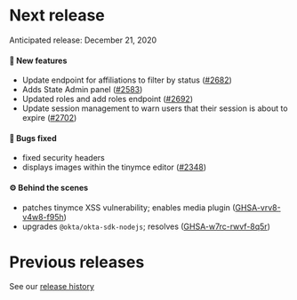 # Next release

Anticipated release: December 21, 2020

#### 🚀 New features

- Update endpoint for affiliations to filter by status ([#2682])
- Adds State Admin panel ([#2583])
- Updated roles and add roles endpoint ([#2692])
- Update session management to warn users that their session is about to expire ([#2702])

#### 🐛 Bugs fixed

- fixed security headers
- displays images within the tinymce editor ([#2348])

#### ⚙️ Behind the scenes

- patches tinymce XSS vulnerability; enables media plugin ([GHSA-vrv8-v4w8-f95h])
- upgrades `@okta/okta-sdk-nodejs`; resolves ([GHSA-w7rc-rwvf-8q5r])

# Previous releases

See our [release history](https://github.com/CMSgov/eAPD/releases)


[#2348]: https://github.com/CMSgov/eAPD/issues/2348
[#2682]: https://github.com/CMSgov/eAPD/issues/2682
[#2583]: https://github.com/CMSgov/eAPD/issues/2583
[#2692]: https://github.com/CMSgov/eAPD/issues/2692
[#2702]: https://github.com/CMSgov/eAPD/issues/2702
[ghsa-vrv8-v4w8-f95h]: https://github.com/advisories/GHSA-vrv8-v4w8-f95h
[ghsa-w7rc-rwvf-8q5r]: https://github.com/advisories/GHSA-w7rc-rwvf-8q5r
